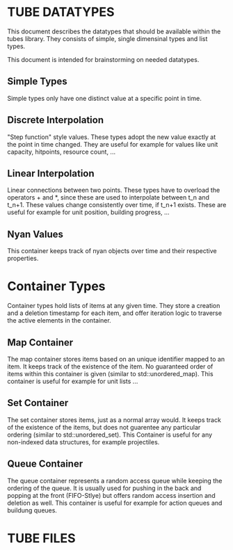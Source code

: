 TUBE DATATYPES
=================

This document describes the datatypes that should be available within the tubes library.
They consists of simple, single dimensinal types and list types.

This document is intended for brainstorming on needed datatypes.

Simple Types
------------

Simple types only have one distinct value at a specific point in time.

Discrete Interpolation
----------------------

"Step function" style values. These types adopt the new value exactly at the point in time changed.
They are useful for example for values like unit capacity, hitpoints, resource count, ...

Linear Interpolation
--------------------

Linear connections between two points. These types have to overload the operators + and *, since these
are used to interpolate between t\_n and t\_n+1. These values change consistently over time, if t\_n+1 exists.
These are useful for example for unit position, building progress, ...

Nyan Values
--------------

This container keeps track of nyan objects over time and their respective properties.

Container Types
===============

Container types hold lists of items at any given time. They store a creation and a deletion timestamp for each item, and offer iteration logic to traverse the active elements in the container.

Map Container
-------------

The map container stores items based on an unique identifier mapped to an item. It keeps track of the existence of the item. No guaranteed order of items within this container is given (similar to std::unordered_map).
This container is useful for example for unit lists ...

Set Container
----------------

The set container stores items, just as a normal array would. It keeps track of the existence of the items, but does not guarentee any particular ordering (similar to std::unordered_set). 
This Container is useful for any non-indexed data structures, for example projectiles.

Queue Container
---------------

The queue container represents a random access queue while keeping the ordering of the queue.
It is usually used for pushing in the back and popping at the front (FIFO-Stlye) but offers random access insertion and deletion as well.
This container is useful for example for action queues and buildung queues.

TUBE FILES
============

